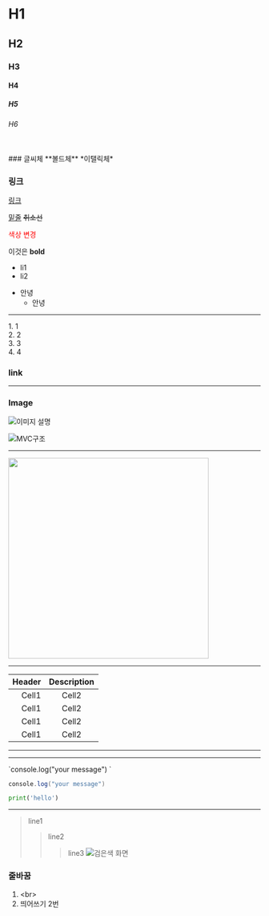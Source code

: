 <!-- Heading -->
# H1
## H2
### H3
#### H4
##### H5
###### H6  
<br>
### 글씨체 
**볼드체**
*이탤릭체*

### 링크
[링크](www.naver.com)


<u>밑줄</u>
<del>취소선</del>



<!-- 글꼴색 -->
<span style="color:red">색상 변경</span>

<!-- List -->
이것은 **bold**
* li1
* li2
+ 안녕
  + 안녕
    

<hr>
1. 1<br>
2. 2<br>
3. 3<br>
4. 4

### link
<hr>

### Image 
![이미지 설명](https://avatars.githubusercontent.com/u/119658914?v=4)

![MVC구조](/image/SpringMVC구조.png)
<hr>
<img src="https://avatars.githubusercontent.com/u/119658914?v=4" width="400" height="400">
<hr>

<!-- Table -->
|Header|Description|
|--:|:--:|
|Cell1|Cell2|
|Cell1|Cell2|
|Cell1|Cell2|
|Cell1|Cell2|
<!-- Table -->

<hr>
<!-- Table -->

<hr>
<!-- Code -->
`console.log("your message")
`
<!-- 해당하는 언어를 작성 -->

 ```java
console.log("your message")
```
```python
print('hello')
```
<hr>



> line1
> >line2
> > >line3
![검은색 화면](../image/2.png)

### 줄바꿈
1. \<br>    
2. 띄어쓰기 2번  